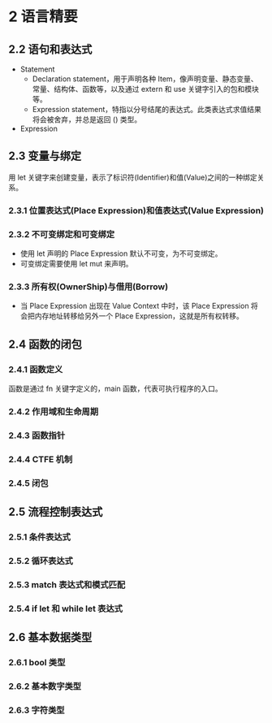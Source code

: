
# 2 语言精要

## 2.2 语句和表达式

- Statement
  - Declaration statement，用于声明各种 Item，像声明变量、静态变量、常量、结构体、函数等，以及通过 extern 和 use 关键字引入的包和模块等。
  - Expression statement，特指以分号结尾的表达式。此类表达式求值结果将会被舍弃，并总是返回 () 类型。
- Expression

## 2.3 变量与绑定

用 let 关键字来创建变量，表示了标识符(Identifier)和值(Value)之间的一种绑定关系。

### 2.3.1 位置表达式(Place Expression)和值表达式(Value Expression)

### 2.3.2 不可变绑定和可变绑定

- 使用 let 声明的 Place Expression 默认不可变，为不可变绑定。
- 可变绑定需要使用 let mut 来声明。

### 2.3.3 所有权(OwnerShip)与借用(Borrow)

- 当 Place Expression 出现在 Value Context 中时，该 Place Expression 将会把内存地址转移给另外一个 Place Expression，这就是所有权转移。

## 2.4 函数的闭包

### 2.4.1 函数定义

函数是通过 fn 关键字定义的，main 函数，代表可执行程序的入口。

### 2.4.2 作用域和生命周期

### 2.4.3 函数指针

### 2.4.4 CTFE 机制

### 2.4.5 闭包

## 2.5 流程控制表达式

### 2.5.1 条件表达式

### 2.5.2 循环表达式

### 2.5.3 match 表达式和模式匹配

### 2.5.4 if let 和 while let 表达式

## 2.6 基本数据类型

### 2.6.1 bool 类型

### 2.6.2 基本数字类型

### 2.6.3 字符类型